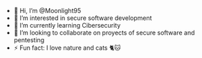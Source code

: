 - 👋 Hi, I’m @Moonlight95
- 👀 I’m interested in secure software development
- 🌱 I’m currently learning Cibersecurity
- 💞️ I’m looking to collaborate on proyects of secure software and pentesting
- ⚡ Fun fact: I love nature and cats 🐈🐱
